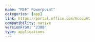 ```yaml
---
name: "MSFT Powerpoint"
categories: [app]
link: https://portal.office.com/Account
compatibility: native
versionFrom: "2308"
type: applications
---
```


